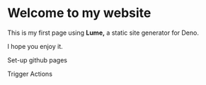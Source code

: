 # Welcome to my website

This is my first page using **Lume,** a static site generator for Deno.

I hope you enjoy it.

Set-up github pages

Trigger Actions
